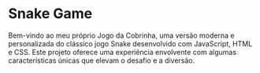 # Snake Game
Bem-vindo ao meu próprio Jogo da Cobrinha, uma versão moderna e personalizada do clássico jogo Snake desenvolvido com JavaScript, HTML e CSS. Este projeto oferece uma experiência envolvente com algumas características únicas que elevam o desafio e a diversão.


